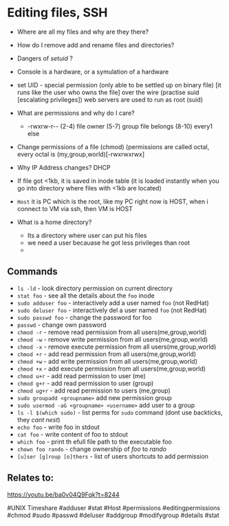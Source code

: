 # Editing files, SSH

* Where are all my files and why are they there?
* How do I remove add and rename files and directories?
* Dangers of *setuid* ?
* Console is a hardware, or a symulation of a hardware
* set UID - special permission (only able to be settled up on binary file) [it runs like the user who owns the file]
over the wire (practise suid [escalating privileges])
web servers are used to run as root (suid)
* What are permissions and why do I care? 
  * -rwxrw-r-- (2-4) file owner (5-7) group file belongs (8-10) every1 else
* Change permissions of a file (chmod)  (permissions are called octal, every octal is (my,group,world)[-rwxrwxrwx]
 
* Why IP Address changes? DHCP
* If file got <1kb, it is saved in inode table
(it is loaded instantly when you go into directory where files with <1kb are located)
* `Host` it is PC which is the root, like my PC right now is HOST, when i connect to VM via ssh, then VM is HOST
* What is a home directory? 
  * Its a directory where user can put his files
  * we need a user becauase he got less privileges than root
  * 


## Commands
* `ls -ld` - look directory permission on current directory
* `stat foo` - see all the details about the `foo` inode
* `sudo adduser foo` - interactively add a user named `foo` (not RedHat)
* `sudo deluser foo` - interactively del a user named `foo` (not RedHat)
* `sudo passwd foo` - change the password for foo
* `passwd` - change own password
* `chmod -r` - remove read permission from all users(me,group,world)
* `chmod -w` - remove write permission from all users(me,group,world)
* `chmod -x` - remove execute permission from all users(me,group,world)
* `chmod +r` - add read permission from all users(me,group,world)
* `chmod +w` - add write permission from all users(me,group,world)
* `chmod +x` - add execute permission from all users(me,group,world)
* `chmod u+r` - add read permission to user (me)
* `chmod g+r` - add read permission to user (group)
* `chmod ug+r` - add read permission to users (me,group)
* `sudo groupadd <groupname>` add new permission group
* `sudo usermod -aG <groupname> <username>` add user to a group
* `ls -l $(which sudo)` - list perms for `sudo` command (dont use backticks, they *cant nest*)
* `echo foo` - write foo in stdout
* `cat foo` - write content of foo to stdout
* `which foo` - print th efull file path to the executable foo
* `chown foo rando` - change ownership of *foo* to *rando*
* `[u]ser [g]roup [o]thers` - list of users shortcuts to add permission
## Relates to:

https://youtu.be/ba0v04Q9Fqk?t=8244

#UNIX Timeshare #adduser #stat #Host #permissions #editingpermissions #chmod #sudo #passwd #deluser #addgroup #modifygroup #details #stat
